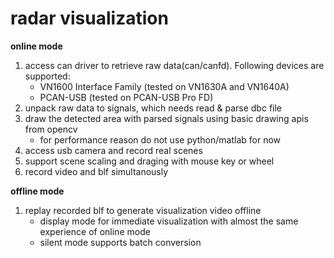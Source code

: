 # radar visualization

__online mode__
1. access can driver to retrieve raw data(can/canfd). Following devices are supported:
   - VN1600 Interface Family (tested on VN1630A and VN1640A) 
   - PCAN-USB (tested on PCAN-USB Pro FD)
2. unpack raw data to signals, which needs read & parse dbc file
3. draw the detected area with parsed signals using basic drawing apis from opencv
   - for performance reason do not use python/matlab for now
4. access usb camera and record real scenes
5. support scene scaling and draging with mouse key or wheel
6. record video and blf simultanously

__offline mode__
1. replay recorded blf to generate visualization video offline
   - display mode for immediate visualization with almost the same experience of online mode
   - silent mode supports batch conversion